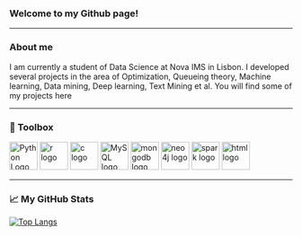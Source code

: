 ### Welcome to my Github page! 

---

### About me
I am currently a student of Data Science at Nova IMS in Lisbon.
I developed several projects in the area of Optimization, Queueing theory, Machine learning, Data mining, Deep learning, Text Mining et al.
You will find some of my projects here

---

### 🧰 Toolbox

<img src="https://cdn.worldvectorlogo.com/logos/python-4.svg" alt="Python Logo" width="50" height="50"/> <img src="https://cdn.worldvectorlogo.com/logos/r-lang.svg" alt="r logo" width="50" height="50"/> <img src="https://cdn.worldvectorlogo.com/logos/c-1.svg" alt="c logo" width="50" height="50"/> <img src="https://cdn.worldvectorlogo.com/logos/mysql-3.svg" alt="MySQL logo" width="50" height="50"/> <img src="https://cdn.worldvectorlogo.com/logos/mongodb-icon-1.svg" alt="mongodb logo" width="50" height="50"/> <img src="https://cdn.worldvectorlogo.com/logos/neo4j.svg" alt="neo4j logo" width="50" height="50"/> <img src="https://cdn.worldvectorlogo.com/logos/apache-spark-5.svg" alt="spark logo" width="50" height="50"/> <img src="https://cdn.worldvectorlogo.com/logos/html-1.svg" alt="html logo" width="50" height="50"/> 

---

### &#x1f4c8; My GitHub Stats

[![Top Langs](https://github-readme-stats.vercel.app/api/top-langs/?username=nicolaandreatta)](https://github.com/anuraghazra/github-readme-stats)
